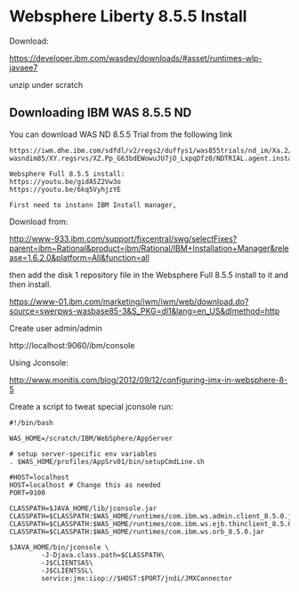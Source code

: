 # Websphere Liberty 8.5.5 Install

Download:

https://developer.ibm.com/wasdev/downloads/#asset/runtimes-wlp-javaee7

unzip under scratch

 ## Downloading IBM WAS 8.5.5 ND

 You can download WAS ND 8.5.5 Trial from the following link
 ```
https://iwm.dhe.ibm.com/sdfdl/v2/regs2/duffys1/was855trials/nd_im/Xa.2/Xb.d9Tdgwrrmy0rKyzq4UFVZgksW2aApNe7a2d2c5ZwbCQ/Xc.nd_im/NDTRIAL.agent.installer.linux.gtk.x86_64.zip/Xd./Xf.LPr.D1vc/Xg.10561801/Xi.swerpws-wasndim85/XY.regsrvs/XZ.Pp_G63bdEWowuJU7jO_LxpqDfz0/NDTRIAL.agent.installer.linux.gtk.x86_64.zip
```

    
    Websphere Full 8.5.5 install:
    https://youtu.be/gidA5Z2Vw3o 
    https://youtu.be/6kq5VyhjzYE
    
    First need to instann IBM Install manager,

Download from:

http://www-933.ibm.com/support/fixcentral/swg/selectFixes?parent=ibm~Rational&product=ibm/Rational/IBM+Installation+Manager&release=1.6.2.0&platform=All&function=all

then add the disk 1 repository file in the Websphere Full 8.5.5 install to it and then install.

https://www-01.ibm.com/marketing/iwm/iwm/web/download.do?source=swerpws-wasbase85-3&S_PKG=dl1&lang=en_US&dlmethod=http

Create user admin/admin

http://localhost:9060/ibm/console

 

Using Jconsole:

http://www.monitis.com/blog/2012/09/12/configuring-jmx-in-websphere-8-5

Create a script to tweat special jconsole run:

```
#!/bin/bash
 
WAS_HOME=/scratch/IBM/WebSphere/AppServer
 
# setup server-specific env variables
. $WAS_HOME/profiles/AppSrv01/bin/setupCmdLine.sh
 
#HOST=localhost
HOST=localhost # Change this as needed
PORT=9100
 
CLASSPATH=$JAVA_HOME/lib/jconsole.jar
CLASSPATH=$CLASSPATH:$WAS_HOME/runtimes/com.ibm.ws.admin.client_8.5.0.jar
CLASSPATH=$CLASSPATH:$WAS_HOME/runtimes/com.ibm.ws.ejb.thinclient_8.5.0.jar
CLASSPATH=$CLASSPATH:$WAS_HOME/runtimes/com.ibm.ws.orb_8.5.0.jar
 
$JAVA_HOME/bin/jconsole \
        -J-Djava.class.path=$CLASSPATH\
        -J$CLIENTSAS\
        -J$CLIENTSSL\
        service:jmx:iiop://$HOST:$PORT/jndi/JMXConnector
```
